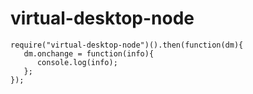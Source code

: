 # virtual-desktop-node



```
require("virtual-desktop-node")().then(function(dm){
   dm.onchange = function(info){
      console.log(info);
   };
});

```
